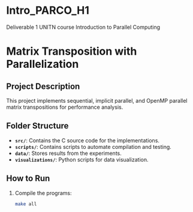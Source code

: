 # Intro_PARCO_H1
Deliverable 1 UNITN course Introduction to Parallel Computing

# Matrix Transposition with Parallelization

## Project Description
This project implements sequential, implicit parallel, and OpenMP parallel matrix transpositions for performance analysis.

## Folder Structure
- **`src/`**: Contains the C source code for the implementations.
- **`scripts/`**: Contains scripts to automate compilation and testing.
- **`data/`**: Stores results from the experiments.
- **`visualizations/`**: Python scripts for data visualization.

## How to Run
1. Compile the programs:
   ```bash
   make all
